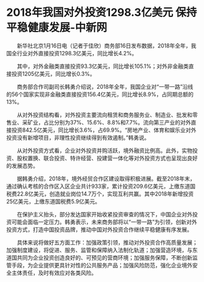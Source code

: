 # 2018年我国对外投资1298.3亿美元 保持平稳健康发展-中新网

　　新华社北京1月16日电（记者于佳欣）商务部16日发布数据，2018年全年，我国全行业对外直接投资1298.3亿美元，同比增长4.2%。

　　其中，对外金融类直接投资93.3亿美元，同比增长105.1%；对外非金融类直接投资1205亿美元，同比增长0.3%。

　　商务部合作司副司长韩勇介绍说，2018年全年，我国企业对“一带一路”沿线的56个国家实现非金融类直接投资156.4亿美元，同比增长8.9%，占同期总额的13%。

　　从对外投资结构看，对外投资主要流向租赁和商务服务业、制造业、批发和零售业、采矿业，占比分别为37%、15.6%、8.8%和7.7%。流向第三产业的对外直接投资842.5亿美元，同比增长3.6%，占69.9%。“房地产业、体育和娱乐业对外投资没有新增项目，非理性投资继续得到有效遏制。”韩勇说。

　　从对外投资方式看，企业对外投资并购活跃，境外融资比例高。此外，实物投资、股权置换、联合投资、特许经营、投建营一体化等对外投资方式也呈现出良好的发展态势。

　　据韩勇介绍，2018年，境外经贸合作区建设取得积极进展。截至2018年末，通过确认考核的合作区入区企业共计933家，累计投资209.6亿美元，上缴东道国税费22.8亿美元，创造就业岗位14.7万个，实现互利共赢。其中2018年新增投资25亿美元，上缴东道国税费5.9亿美元。

　　在保护主义抬头，部分发达国家开始收紧投资审查的情况下，中国企业对外投资可能会面临一定压力。韩勇表示，未来商务部将以“一带一路”为引领，创新对外投资方式，打造中国投资品牌，推动中国对外投资合作继续平稳健康有序发展。

　　具体来说将做好五方面工作：加强政策引领，推动对外投资合作高质量发展；加强制度建设，将促进、服务、监管和保障纳入法制化轨道；加强营造环境，与东道国共同为企业投资创造良好的、可预见的营商环境；加强服务保障，不断创新监管手段，为企业提供更具针对性的公共服务产品；加强风险防范，强化企业境外安全主体责任，及时有效应对各类风险。

